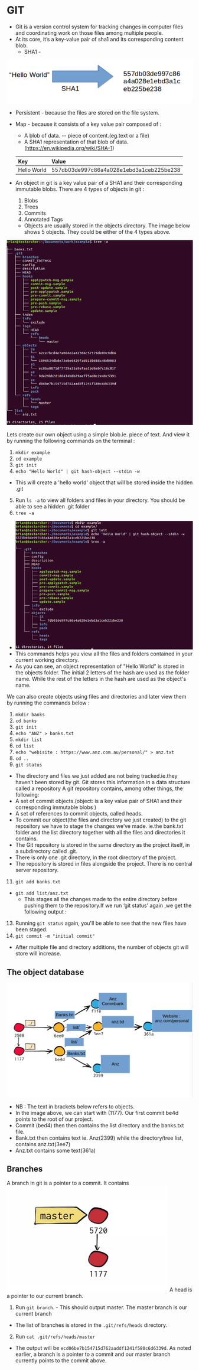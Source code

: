 # GIT
- Git is a version control system for tracking changes in computer files and coordinating
work on those files among multiple people.
- At its core, it’s a key-value pair of sha1 and its corresponding content blob.
  - SHA1 - 
  
![SHA1](https://github.com/matindi/documentation/blob/master/sha1Photo.png)
  - Persistent - because the files are stored on the file system. 
  - Map - because it consists of a key value pair composed of : 
    - A blob of data. -- piece of content.(eg.text or a file)
    - A SHA1 representation of that blob of data.	(https://en.wikipedia.org/wiki/SHA-1)
    
    | Key         | Value                                    |
    |-------------|------------------------------------------|
    | Hello World | 557db03de997c86a4a028e1ebd3a1ceb225be238 |
 - An object in git is a key value pair of a SHA1 and their corresponding immutable blobs.
  There are 4 types of objects in git : 
    1. Blobs
    2. Trees
    3. Commits
    4. Annotated Tags
    - Objects are usually stored in the objects directory. The image below shows 5 objects. They could be either of the 4 types above.
    
![branches](https://github.com/matindi/documentation/blob/master/branch.png)

Lets create our own object using a simple blob.ie. piece of text. And view it by running the following commands on the terminal : 
1. `mkdir example` 
2. `cd example`
3. `git init`
4. `echo "Hello World" | git hash-object --stdin -w`
  - This will create a 'hello world' object that will be stored inside the hidden .git 
5. Run `ls -a` to view all folders and files in your directory. You should be able to see a hidden .git folder
6. `tree -a`
  - ![SHA1](https://github.com/matindi/documentation/blob/master/example1.png)
  - This commands helps you view all the files and folders contained in your current working directory.
  - As you can see, an object representation of "Hello World" is stored in the objects folder. The initial 2 letters of the hash are used as the folder name. While the rest of the letters in the hash are used as the object's name.
  
We can also create objects using files and directories and later view them by running the commands below :  
1. `mkdir banks`
2. `cd banks`
3. `git init`
4. `echo "ANZ" > banks.txt`
5. `mkdir list`
8. `cd list`
9. `echo "webisite : https://www.anz.com.au/personal/" > anz.txt`
10. `cd ..`
12. `git status`
 - The directory and files we just added are not being tracked.ie.they haven’t been stored by git. Git stores this information in a data structure called a repository
A git repository contains, among other things, the following:
 - A set of commit objects.(object: is a key value pair of SHA1 and their corresponding immutable blobs )
 - A set of references to commit objects, called heads.
 - To commit our object(the files and directory we just created) to the git repository we have to stage the changes we’ve made. ie.the bank.txt folder and the list directory together with all the files and directories it contains.
 - The Git repository is stored in the same directory as the project itself, in a subdirectory called .git. 
 - There is only one .git directory, in the root directory of the project.
 - The repository is stored in files alongside the project. There is no central server repository.
11. `git add banks.txt`
 - `git add list/anz.txt`
   - This stages all the changes made to the entire directory before pushing them to the repository.If we run ‘git status’ again ,we get the following output : 
13. Running `git status` again, you'll be able to see that the new files have been staged.
12. `git commit -m "initial commit"`  
 - After multiple file and directory additions, the number of objects git will store will increase. 
## The object database
![object](https://github.com/matindi/documentation/blob/master/banks.png)

 - NB : The text in brackets below refers to objects. 
 - In the image above, we can start with (1177). Our first commit be4d points to the root of our project. 
 - Commit (bed4) then then contains the list directory and the banks.txt file.
 - Bank.txt then contains text ie. Anz(2399) while the directory/tree list, contains anz.txt(3ee7)
 - Anz.txt contains some text(361a)

## Branches
A branch in git is a pointer to a commit. It contains 
![branch](https://github.com/matindi/documentation/blob/master/finalBranch1.png)
A head is a pointer to our current branch.
1. Run `git branch`. - This should output master. The master branch is our current branch
 - The list of branches is stored in the `.git/refs/heads` directory.
2. Run `cat .git/refs/heads/master `
 - The output will be `ecd06be7b154715d762aaddf1241f580c6d6339d`. As noted earlier, a branch is a pointer to a commit and our   master branch currently points to the commit above.
 

